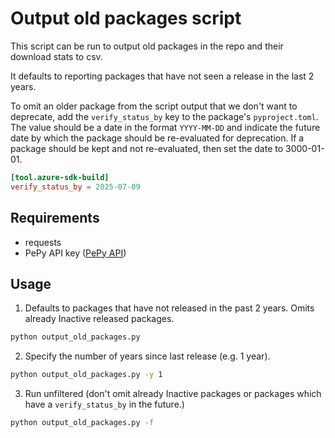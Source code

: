 # Output old packages script

This script can be run to output old packages in the repo and their download stats to csv.

It defaults to reporting packages that have not seen a release in the last 2 years.

To omit an older package from the script output that we don't want to deprecate, add the `verify_status_by` key to the package's `pyproject.toml`. The value should be a date in the format `YYYY-MM-DD` and indicate the future date by which the package should be re-evaluated for deprecation. If a package should be kept and not re-evaluated, then set the date to 3000-01-01.

```toml
[tool.azure-sdk-build]
verify_status_by = 2025-07-09
```

## Requirements

- requests
- PePy API key ([PePy API](https://www.pepy.tech/pepy-api))

## Usage

1. Defaults to packages that have not released in the past 2 years. Omits already Inactive released packages.

```bash
python output_old_packages.py
```

2. Specify the number of years since last release (e.g. 1 year).

```bash
python output_old_packages.py -y 1
```

3. Run unfiltered (don't omit already Inactive packages or packages which have a `verify_status_by` in the future.)

```bash
python output_old_packages.py -f
```
